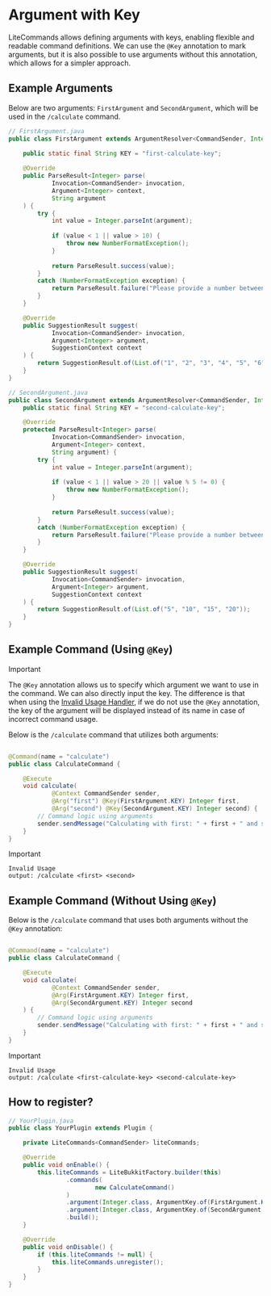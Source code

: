 # Argument with Key

LiteCommands allows defining arguments with keys, enabling flexible and readable command definitions. We can use
the `@Key` annotation to mark arguments, but it is also possible to use arguments without this annotation, which allows
for a simpler approach.

## Example Arguments

Below are two arguments: `FirstArgument` and `SecondArgument`, which will be used in the `/calculate` command.

```java
// FirstArgument.java
public class FirstArgument extends ArgumentResolver<CommandSender, Integer> {
    
    public static final String KEY = "first-calculate-key";

    @Override
    public ParseResult<Integer> parse(
            Invocation<CommandSender> invocation,
            Argument<Integer> context,
            String argument
    ) {
        try {
            int value = Integer.parseInt(argument);
            
            if (value < 1 || value > 10) {
                throw new NumberFormatException();
            }
            
            return ParseResult.success(value);
        }
        catch (NumberFormatException exception) {
            return ParseResult.failure("Please provide a number between 1 and 10.");
        }
    }

    @Override
    public SuggestionResult suggest(
            Invocation<CommandSender> invocation,
            Argument<Integer> argument,
            SuggestionContext context
    ) {
        return SuggestionResult.of(List.of("1", "2", "3", "4", "5", "6", "7", "8", "9", "10"));
    }
}

// SecondArgument.java
public class SecondArgument extends ArgumentResolver<CommandSender, Integer> {
    public static final String KEY = "second-calculate-key";

    @Override
    protected ParseResult<Integer> parse(
            Invocation<CommandSender> invocation,
            Argument<Integer> context,
            String argument) {
        try {
            int value = Integer.parseInt(argument);
            
            if (value < 1 || value > 20 || value % 5 != 0) {
                throw new NumberFormatException();
            }
            
            return ParseResult.success(value);
        }
        catch (NumberFormatException exception) {
            return ParseResult.failure("Please provide a number between 1 and 20 (multiples of 5).");
        }
    }

    @Override
    public SuggestionResult suggest(
            Invocation<CommandSender> invocation,
            Argument<Integer> argument,
            SuggestionContext context
    ) {
        return SuggestionResult.of(List.of("5", "10", "15", "20"));
    }
}
```

## Example Command (Using `@Key`)

> [!IMPORTANT]
> The `@Key` annotation allows us to specify which argument we want to use in the command. We can also directly input the
> key. The difference is that when using the [Invalid Usage Handler](../handler/invalid-usage-handler.md), if we do not
> use the `@Key` annotation, the key of the argument will be displayed instead of its name in case of incorrect command
> usage.

Below is the `/calculate` command that utilizes both arguments:

```java

@Command(name = "calculate")
public class CalculateCommand {

    @Execute
    void calculate(
            @Context CommandSender sender,
            @Arg("first") @Key(FirstArgument.KEY) Integer first,
            @Arg("second") @Key(SecondArgument.KEY) Integer second) {
        // Command logic using arguments
        sender.sendMessage("Calculating with first: " + first + " and second: " + second);
    }
}
```

> [!IMPORTANT]
> ```
> Invalid Usage
> output: /calculate <first> <second>
> ```

## Example Command (Without Using `@Key`)

Below is the `/calculate` command that uses both arguments without the `@Key` annotation:

```java

@Command(name = "calculate")
public class CalculateCommand {

    @Execute
    void calculate(
            @Context CommandSender sender,
            @Arg(FirstArgument.KEY) Integer first,
            @Arg(SecondArgument.KEY) Integer second
    ) {
        // Command logic using arguments
        sender.sendMessage("Calculating with first: " + first + " and second: " + second);
    }
}
```

> [!IMPORTANT]
> ```
> Invalid Usage
> output: /calculate <first-calculate-key> <second-calculate-key>
> ```

## How to register?

```java
// YourPlugin.java
public class YourPlugin extends Plugin {

    private LiteCommands<CommandSender> liteCommands;

    @Override
    public void onEnable() {
        this.liteCommands = LiteBukkitFactory.builder(this)
                .commands(
                        new CalculateCommand()
                )
                .argument(Integer.class, ArgumentKey.of(FirstArgument.KEY), new FirstArgument()) // [!code focus]
                .argument(Integer.class, ArgumentKey.of(SecondArgument.KEY), new SecondArgument()) // [!code focus]
                .build();
    }

    @Override
    public void onDisable() {
        if (this.liteCommands != null) {
            this.liteCommands.unregister();
        }
    }
}
```
